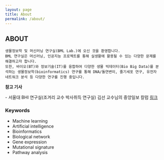 ```yaml
---
layout: page
title: About
permalink: /about/
---
```


## **ABOUT**
    
    생물정보학 및 머신러닝 연구실(BML Lab.)에 오신 것을 환영합니다.
    BML 연구실은 머신러닝, 인공지능 프로젝트를 통해 실생활에 활용될 수 있는 다양한 문제를 해결하고자 합니다.
    또한, 바이오(BT)와 정보기술(IT)를 융합하여 다양한 생물 빅데이터(Bio Big Data)를 분석하는 생물정보학(bioinformatics) 연구를 통해 DNA/돌연변이, 줄기세포 연구, 유전자 네트워크 분석 등 다양한 연구를 진행 중입니다.


**참고 기사**

\- 서울대 BHI 연구실(조겨리 교수 박사취득 연구실) 김선 교수님의 중앙일보 칼럼 [링크](https://news.joins.com/article/23778952)


### Keywords

* Machine learning
* Artificial intelligence
* Bioinformatics
* Biological network
* Gene expression
* Mutational signature
* Pathway analysis
